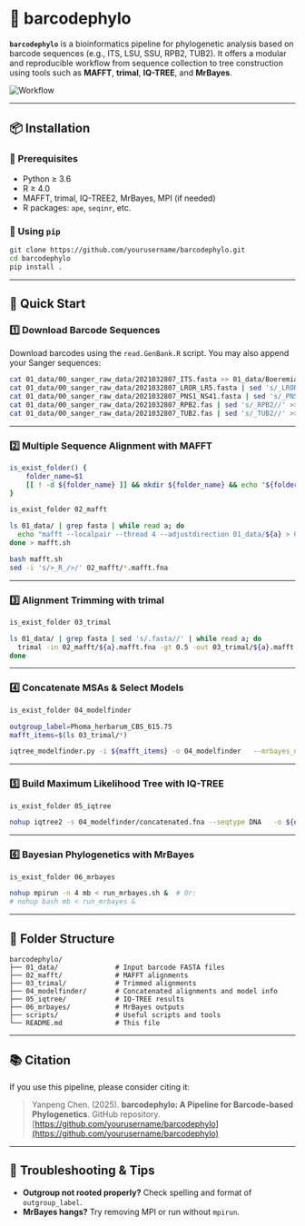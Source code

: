 # 🧬 barcodephylo

**`barcodephylo`** is a bioinformatics pipeline for phylogenetic analysis based on barcode sequences (e.g., ITS, LSU, SSU, RPB2, TUB2). It offers a modular and reproducible workflow from sequence collection to tree construction using tools such as **MAFFT**, **trimal**, **IQ-TREE**, and **MrBayes**.

![Workflow](images/pipeline.jpg)

---

## 📦 Installation

### 🔧 Prerequisites

- Python ≥ 3.6  
- R ≥ 4.0  
- MAFFT, trimal, IQ-TREE2, MrBayes, MPI (if needed)  
- R packages: `ape`, `seqinr`, etc.

### 🐍 Using `pip`

```bash
git clone https://github.com/yourusername/barcodephylo.git
cd barcodephylo
pip install .
```

---

## 🚀 Quick Start

### 1️⃣ Download Barcode Sequences

Download barcodes using the `read.GenBank.R` script. You may also append your Sanger sequences:

```bash
cat 01_data/00_sanger_raw_data/2021032807_ITS.fasta >> 01_data/Boeremia_ITS.fasta
cat 01_data/00_sanger_raw_data/2021032807_LROR_LR5.fasta | sed 's/_LROR_LR5//' >> 01_data/Boeremia_LSU.fasta
cat 01_data/00_sanger_raw_data/2021032807_PNS1_NS41.fasta | sed 's/_PNS1_NS41//' >> 01_data/Boeremia_SSU.fasta
cat 01_data/00_sanger_raw_data/2021032807_RPB2.fas | sed 's/_RPB2//' >> 01_data/Boeremia_RPB2.fasta
cat 01_data/00_sanger_raw_data/2021032807_TUB2.fas | sed 's/_TUB2//' >> 01_data/Boeremia_TUB2.fasta
```

---

### 2️⃣ Multiple Sequence Alignment with MAFFT

```bash
is_exist_folder() {
    folder_name=$1
    [[ ! -d ${folder_name} ]] && mkdir ${folder_name} && echo "${folder_name} created" || echo "${folder_name} already exists"
}

is_exist_folder 02_mafft

ls 01_data/ | grep fasta | while read a; do
  echo "mafft --localpair --thread 4 --adjustdirection 01_data/${a} > 02_mafft/${a%.fasta}.mafft.fna"
done > mafft.sh

bash mafft.sh
sed -i 's/>_R_/>/' 02_mafft/*.mafft.fna
```

---

### 3️⃣ Alignment Trimming with trimal

```bash
is_exist_folder 03_trimal

ls 01_data/ | grep fasta | sed 's/.fasta//' | while read a; do
  trimal -in 02_mafft/${a}.mafft.fna -gt 0.5 -out 03_trimal/${a}.mafft.trimal.fna
done
```

---

### 4️⃣ Concatenate MSAs & Select Models

```bash
is_exist_folder 04_modelfinder

outgroup_label=Phoma_herbarum_CBS_615.75
mafft_items=$(ls 03_trimal/*)

iqtree_modelfinder.py -i ${mafft_items} -o 04_modelfinder   --mrbayes_nexus --outgroup ${outgroup_label}
```

---

### 5️⃣ Build Maximum Likelihood Tree with IQ-TREE

```bash
is_exist_folder 05_iqtree

nohup iqtree2 -s 04_modelfinder/concatenated.fna --seqtype DNA   -o ${outgroup_label} --prefix 05_iqtree/iqtree_ml   -T AUTO -p 04_modelfinder/best_scheme.txt --ufboot 1000 --alrt 1000 &
```

---

### 6️⃣ Bayesian Phylogenetics with MrBayes

```bash
is_exist_folder 06_mrbayes

nohup mpirun -n 4 mb < run_mrbayes.sh &  # Or:
# nohup bash mb < run_mrbayes &
```

---

## 📁 Folder Structure

```
barcodephylo/
├── 01_data/              # Input barcode FASTA files
├── 02_mafft/             # MAFFT alignments
├── 03_trimal/            # Trimmed alignments
├── 04_modelfinder/       # Concatenated alignments and model info
├── 05_iqtree/            # IQ-TREE results
├── 06_mrbayes/           # MrBayes outputs
├── scripts/              # Useful scripts and tools
└── README.md             # This file
```

---

## 📚 Citation

If you use this pipeline, please consider citing it:

> Yanpeng Chen. (2025). **barcodephylo: A Pipeline for Barcode-based Phylogenetics**. GitHub repository. [https://github.com/yourusername/barcodephylo](https://github.com/yourusername/barcodephylo)

---

## 🧠 Troubleshooting & Tips

- **Outgroup not rooted properly?** Check spelling and format of `outgroup_label`.
- **MrBayes hangs?** Try removing MPI or run without `mpirun`.